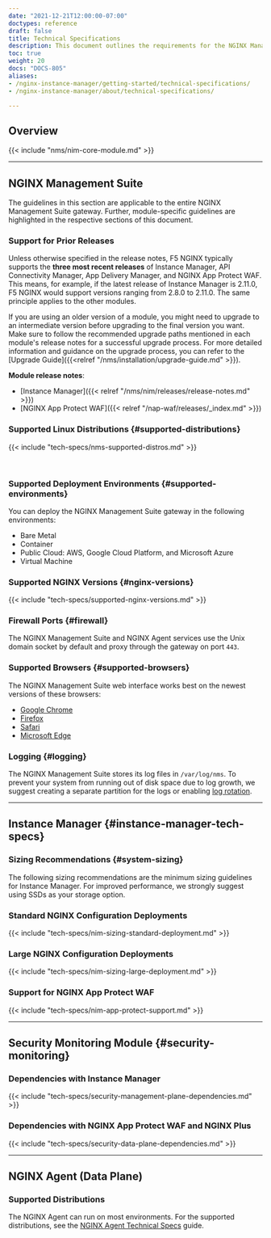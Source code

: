 ```yaml
---
date: "2021-12-21T12:00:00-07:00"
doctypes: reference
draft: false
title: Technical Specifications
description: This document outlines the requirements for the NGINX Management Suite and NGINX Agent, such as compatible platforms, hardware specifications, sizing advice, compatible web browsers, and more.
toc: true
weight: 20
docs: "DOCS-805"
aliases:
- /nginx-instance-manager/getting-started/technical-specifications/
- /nginx-instance-manager/about/technical-specifications/

---
```


## Overview

{{< include "nms/nim-core-module.md" >}}

---

## NGINX Management Suite

The guidelines in this section are applicable to the entire NGINX Management Suite gateway. Further, module-specific guidelines are highlighted in the respective sections of this document.

### Support for Prior Releases

Unless otherwise specified in the release notes, F5 NGINX typically supports the **three most recent releases** of Instance Manager, API Connectivity Manager, App Delivery Manager, and NGINX App Protect WAF. This means, for example, if the latest release of Instance Manager is 2.11.0, F5 NGINX would support versions ranging from 2.8.0 to 2.11.0. The same principle applies to the other modules.

If you are using an older version of a module, you might need to upgrade to an intermediate version before upgrading to the final version you want. Make sure to follow the recommended upgrade paths mentioned in each module's release notes for a successful upgrade process. For more detailed information and guidance on the upgrade process, you can refer to the [Upgrade Guide]({{<relref "/nms/installation/upgrade-guide.md" >}}).

**Module release notes**:

- [Instance Manager]({{< relref "/nms/nim/releases/release-notes.md" >}})
- [NGINX App Protect WAF]({{< relref "/nap-waf/releases/_index.md" >}})

### Supported Linux Distributions {#supported-distributions}

{{< include "tech-specs/nms-supported-distros.md" >}}

<br>

### Supported Deployment Environments {#supported-environments}

You can deploy the NGINX Management Suite gateway in the following environments:

- Bare Metal
- Container
- Public Cloud: AWS, Google Cloud Platform, and Microsoft Azure
- Virtual Machine

### Supported NGINX Versions {#nginx-versions}

{{< include "tech-specs/supported-nginx-versions.md" >}}

### Firewall Ports {#firewall}

The NGINX Management Suite and NGINX Agent services use the Unix domain socket by default and proxy through the gateway on port `443`.

### Supported Browsers {#supported-browsers}

The NGINX Management Suite web interface works best on the newest versions of these browsers:

- [Google Chrome](https://www.google.com/chrome/)
- [Firefox](https://www.mozilla.org/en-US/firefox/new/)
- [Safari](https://support.apple.com/downloads/safari)
- [Microsoft Edge](https://www.microsoft.com/en-us/edge)

### Logging {#logging}

The NGINX Management Suite stores its log files in `/var/log/nms`. To prevent your system from running out of disk space due to log growth, we suggest creating a separate partition for the logs or enabling [log rotation](http://nginx.org/en/docs/control.html#logs).

---

## Instance Manager {#instance-manager-tech-specs}

### Sizing Recommendations {#system-sizing}

The following sizing recommendations are the minimum sizing guidelines for Instance Manager. For improved performance, we strongly suggest using SSDs as your storage option.

### Standard NGINX Configuration Deployments

{{< include "tech-specs/nim-sizing-standard-deployment.md" >}}

### Large NGINX Configuration Deployments

{{< include "tech-specs/nim-sizing-large-deployment.md" >}}

### Support for NGINX App Protect WAF

{{< include "tech-specs/nim-app-protect-support.md" >}}

---

## Security Monitoring Module {#security-monitoring}

### Dependencies with Instance Manager

{{< include "tech-specs/security-management-plane-dependencies.md" >}}

### Dependencies with NGINX App Protect WAF and NGINX Plus

{{< include "tech-specs/security-data-plane-dependencies.md" >}}

---

## NGINX Agent (Data Plane)

### Supported Distributions

The NGINX Agent can run on most environments. For the supported distributions, see the [NGINX Agent Technical Specs](https://docs.nginx.com/nginx-agent/technical-specifications/) guide.
